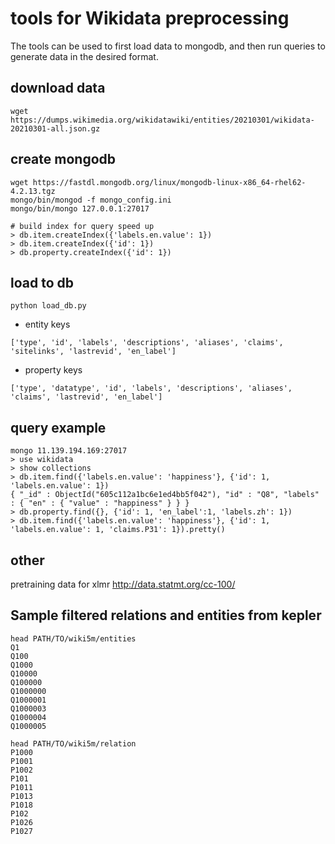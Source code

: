 # tools for Wikidata preprocessing

The tools can be used to first load data to mongodb, and then run queries to generate data in the desired format.

## download data
```
wget https://dumps.wikimedia.org/wikidatawiki/entities/20210301/wikidata-20210301-all.json.gz
```

## create mongodb
```
wget https://fastdl.mongodb.org/linux/mongodb-linux-x86_64-rhel62-4.2.13.tgz
mongo/bin/mongod -f mongo_config.ini
mongo/bin/mongo 127.0.0.1:27017

# build index for query speed up
> db.item.createIndex({'labels.en.value': 1})
> db.item.createIndex({'id': 1})
> db.property.createIndex({'id': 1})
```
## load to db
```
python load_db.py
```

- entity keys
```
['type', 'id', 'labels', 'descriptions', 'aliases', 'claims', 'sitelinks', 'lastrevid', 'en_label']
```

- property keys
```
['type', 'datatype', 'id', 'labels', 'descriptions', 'aliases', 'claims', 'lastrevid', 'en_label']
```

## query example
```
mongo 11.139.194.169:27017
> use wikidata
> show collections
> db.item.find({'labels.en.value': 'happiness'}, {'id': 1, 'labels.en.value': 1})
{ "_id" : ObjectId("605c112a1bc6e1ed4bb5f042"), "id" : "Q8", "labels" : { "en" : { "value" : "happiness" } } }
> db.property.find({}, {'id': 1, 'en_label':1, 'labels.zh': 1})
> db.item.find({'labels.en.value': 'happiness'}, {'id': 1, 'labels.en.value': 1, 'claims.P31': 1}).pretty()
```

## other
pretraining data for xlmr http://data.statmt.org/cc-100/


## Sample filtered relations and entities from kepler
```
head PATH/TO/wiki5m/entities
Q1
Q100
Q1000
Q10000
Q100000
Q1000000
Q1000001
Q1000003
Q1000004
Q1000005

head PATH/TO/wiki5m/relation
P1000
P1001
P1002
P101
P1011
P1013
P1018
P102
P1026
P1027
```
